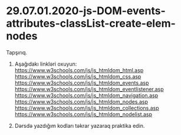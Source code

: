 # 29.07.01.2020-js-DOM-events-attributes-classList-create-elem-nodes

Tapşırıq.

  1. Aşağıdakı linkləri oxuyun:   
     https://www.w3schools.com/js/js_htmldom_html.asp      
     https://www.w3schools.com/js/js_htmldom_css.asp      
     https://www.w3schools.com/js/js_htmldom_events.asp      
     https://www.w3schools.com/js/js_htmldom_eventlistener.asp      
     https://www.w3schools.com/js/js_htmldom_navigation.asp     
     https://www.w3schools.com/js/js_htmldom_nodes.asp      
     https://www.w3schools.com/js/js_htmldom_collections.asp      
     https://www.w3schools.com/js/js_htmldom_nodelist.asp     
     
  2. Dərsdə yazdığım kodları təkrar yazaraq praktika edin.
